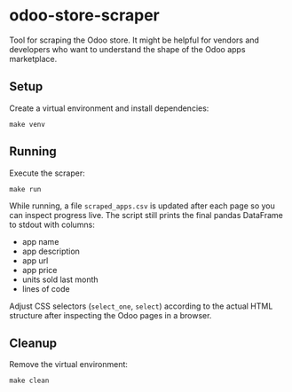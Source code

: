 # odoo-store-scraper

Tool for scraping the Odoo store. It might be helpful for vendors and developers who want to understand the shape of the Odoo apps marketplace.

## Setup

Create a virtual environment and install dependencies:

```
make venv
```

## Running

Execute the scraper:

```
make run
```

While running, a file `scraped_apps.csv` is updated after each page so you can
inspect progress live. The script still prints the final pandas DataFrame to
stdout with columns:

- app name
- app description
- app url
- app price
- units sold last month
- lines of code

Adjust CSS selectors (`select_one`, `select`) according to the actual HTML structure after inspecting the Odoo pages in a browser.

## Cleanup

Remove the virtual environment:

```
make clean
```

